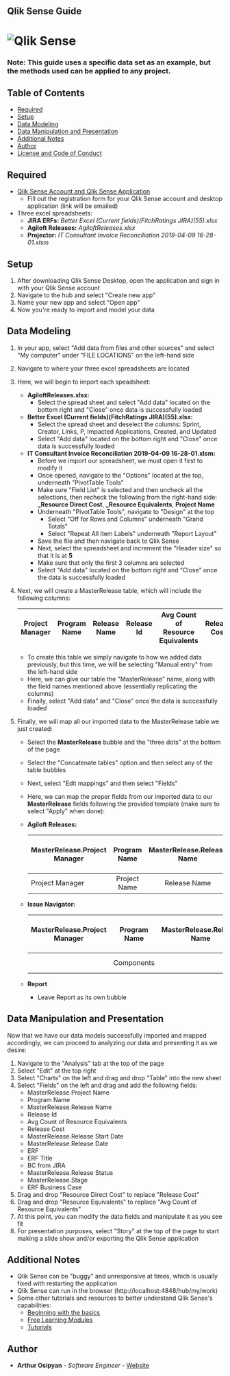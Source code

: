 **Qlik Sense Guide**
-
# ![](https://i0.wp.com/zappysys.com/blog/wp-content/uploads/2018/07/logo-qlik-sense.png?ssl=1 "Qlik Sense")
### Note: This guide uses a specific data set as an example, but the methods used can be applied to any project.

## Table of Contents
- [Required]() 
- [Setup]() 
- [Data Modeling]()
- [Data Manipulation and Presentation]()
- [Additional Notes]()
- [Author]()
- [License and Code of Conduct]()


## Required
- [Qlik Sense Account and Qlik Sense Application](https://www.qlik.com/us/try-or-buy/download-qlik-sense) 
    - Fill out the registration form for your Qlik Sense account and desktop application (link will be emailed)
- Three excel spreadsheets:
    - **JIRA ERFs:** _Better Excel (Current fields)(FitchRatings JIRA)(55).xlsx_
    - **Agiloft Releases:** _AgiloftReleases.xlsx_
    - **Projector:** _IT Consultant Invoice Reconciliation 2019-04-09 16-28-01.xlsm_

## Setup

1. After downloading Qlik Sense Desktop, open the application and sign in with your Qlik Sense account
2. Navigate to the hub and select "Create new app"
3. Name your new app and select "Open app"
4. Now you're ready to import and model your data

## Data Modeling

1. In your app, select "Add data from files and other sources" and select "My computer" under "FILE LOCATIONS" on the left-hand side
2. Navigate to where your three excel spreadsheets are located
3. Here, we will begin to import each speadsheet:
    - **AgiloftReleases.xlsx:**
        - Select the spread sheet and select "Add data" located on the bottom right and "Close" once data is successfully loaded
    - **Better Excel (Current fields)(FitchRatings JIRA)(55).xlsx:**
        - Select the spread sheet and deselect the columns: Sprint, Creator, Links, P, Impacted Applications, Created, and Updated
        - Select "Add data" located on the bottom right and "Close" once data is successfully loaded
    - **IT Consultant Invoice Reconciliation 2019-04-09 16-28-01.xlsm:**
        - Before we import our spreadsheet, we must open it first to modify it
        - Once opened, navigate to the "Options" located at the top, underneath "PivotTable Tools"
        - Make sure "Field List" is selected and then uncheck all the selections, then recheck the following from the right-hand side: 
        **_Resource Direct Cost**, **_Resource Equivalents**, **Project Name**
        - Underneath "PivotTable Tools", navigate to "Design" at the top
            - Select "Off for Rows and Columns" underneath "Grand Totals"
            - Select "Repeat All Item Labels" underneath "Report Layout"
        - Save the file and then navigate back to Qlik Sense
        - Next, select the spreadsheet and increment the "Header size" so that it is at **5**
        - Make sure that only the first 3 columns are selected
        - Select "Add data" located on the bottom right and "Close" once the data is successfully loaded
4. Next, we will create a MasterRelease table, which will include the following columns:

    | Project Manager | Program Name | Release Name | Release Id | Avg Count of Resource Equivalents | Release Cost | Release Start Date | Release Date | ERF | ERF Title | BC from Jira | Release Status | Stage | ERF Business Case |
    | ----------------|:------------:|:------------:|:----------:|:---------------------------------:|:------------:|:------------------:|:------------:|:---:|:---------:|:------------:|:--------------:|:-----:|:-----------------:|
    
    - To create this table we simply navigate to how we added data previously, but this time, we will be selecting "Manual entry" from the left-hand side
    - Here, we can give our table the "MasterRelease" name, along with the field names mentioned above (essentially replicating the columns)
    - Finally, select "Add data" and "Close" once the data is successfully loaded
 5. Finally, we will map all our imported data to the MasterRelease table we just created:
    - Select the **MasterRelease** bubble and the "three dots" at the bottom of the page
    - Select the "Concatenate tables" option and then select any of the table bubbles
    - Next, select "Edit mappings" and then select "Fields"
    - Here, we can map the proper fields from our imported data to our **MasterRelease** fields following the provided template (make sure to select "Apply" when done):
    - **Agiloft Releases:**
 
       | MasterRelease.Project Manager | Program Name | MasterRelease.Release Name | Release Id | Avg Count of Resource Equivalents | Release Cost   | MasterRelease.Release Start Date | MasterRelease.Release Date | ERF  | ERF Title | BC from Jira | MasterRelease.Release Status | MasterRelease.Stage | ERF Business Case |
       | ------------------------------|:------------:|:--------------------------:|:----------:|:---------------------------------:|:--------------:|:--------------------------------:|:--------------------------:|:----:|:---------:|:------------:|:----------------------------:|:-------------------:|:-----------------:|
       | Project Manager               | Project Name | Release Name               | Release ID |                                   |                | Release Start Date               | Release Date               | ERFs |           |              | Release Status               | Stage               |                   |

    - **Issue Navigator:**
    
       | MasterRelease.Project Manager | Program Name | MasterRelease.Release Name | Release Id | Avg Count of Resource Equivalents | Release Cost | MasterRelease.Release Start Date | MasterRelease.Release Date | ERF       | ERF Title | BC from Jira | MasterRelease.Release Status | MasterRelease.Stage | ERF Business Case |
       | ------------------------------|:------------:|:--------------------------:|:----------:|:---------------------------------:|:------------:|:--------------------------------:|:--------------------------:|:---------:|:---------:|:------------:|:----------------------------:|:-------------------:|:-----------------:|
       |                               | Components   |                            |            |                                   |              |                                  |                            | Epic Link | Summary   |              | Status                       |                     | Business Case     |
    
    - **Report**
        - Leave Report as its own bubble

## Data Manipulation and Presentation
Now that we have our data models successfully imported and mapped accordingly, we can proceed to analyzing our data and presenting it as we desire:
1. Navigate to the "Analysis" tab at the top of the page
2. Select "Edit" at the top right
3. Select "Charts" on the left and drag and drop "Table" into the new sheet
4. Select "Fields" on the left and drag and add the following fields:
    - MasterRelease.Project Name
    - Program Name
    - MasterRelease.Release Name
    - Release Id
    - Avg Count of Resource Equivalents
    - Release Cost
    - MasterRelease.Release Start Date
    - MasterRelease.Release Date
    - ERF
    - ERF Title
    - BC from JIRA
    - MasterRelease.Release Status
    - MasterRelease.Stage
    - ERF Business Case
5. Drag and drop "Resource Direct Cost" to replace "Release Cost"
6. Drag and drop "Resource Equivalents" to replace "Avg Count of Resource Equivalents"
7. At this point, you can modify the data fields and manipulate it as you see fit
8. For presentation purposes, select "Story" at the top of the page to start making a slide show and/or exporting the Qlik Sense application
 
## Additional Notes

- Qlik Sense can be "buggy" and unresponsive at times, which is usually fixed with restarting the application
- Qlik Sense can run in the browser (http://localhost:4848/hub/my/work)
- Some other tutorials and resources to better understand Qlik Sense's capabilities:
    - [Beginning with the basics](https://help.qlik.com/en-US/sense/February2019/Content/Sense_Helpsites/Tutorials/Tutorials-beginning-basics.htm)
    - [Free Learning Modules](https://qcc.qlik.com/course/view.php?id=279&section=0&_ga=2.44942564.136078188.1552936358-1457708362.1552936358)
    - [Tutorials](https://help.qlik.com/en-US/sense/February2019/Content/Sense_Helpsites/Tutorials.htm)

## Author

* **Arthur Osipyan** - *Software Engineer* - [Website](https://www.arthurosipyan.me/)
